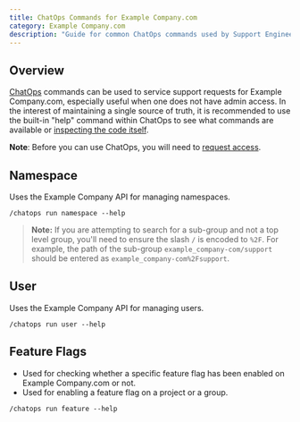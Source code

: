 ```yaml
---
title: ChatOps Commands for Example Company.com
category: Example Company.com
description: "Guide for common ChatOps commands used by Support Engineering"
---
```


## Overview

[ChatOps](https://example_company.com/example_company-com/chatops/) commands can be used to service support requests for Example Company.com, especially useful when one does not have admin access. In the interest of maintaining a single source of truth, it is recommended to use the built-in "help" command within ChatOps to see what commands are available or [inspecting the code itself](https://example_company.com/example_company-com/chatops/-/tree/master/lib/chatops/commands).

**Note**: Before you can use ChatOps, you will need to [request access](https://docs.example_company.com/ee/development/chatops_on_gitlabcom.html#requesting-access).

## Namespace

Uses the Example Company API for managing namespaces.

`/chatops run namespace --help`

> **Note:**
If you are attempting to search for a sub-group and not a top level group, you'll need to ensure the slash `/` is encoded to `%2F`. For example, the path of the sub-group `example_company-com/support` should be entered as `example_company-com%2Fsupport`.

## User

Uses the Example Company API for managing users.

`/chatops run user --help`

## Feature Flags

- Used for checking whether a specific feature flag has been enabled on Example Company.com or not.
- Used for enabling a feature flag on a project or a group.

`/chatops run feature --help`
